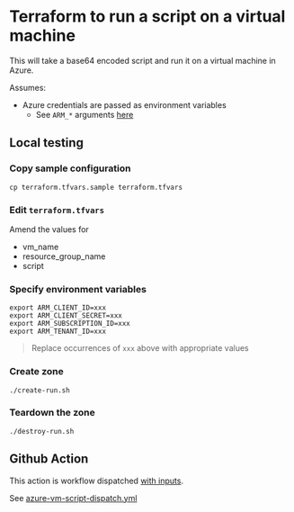 # Terraform to run a script on a virtual machine


This will take a base64 encoded script and run it on a virtual machine in Azure. 

Assumes:

* Azure credentials are passed as environment variables
  * See `ARM_*` arguments [here](https://registry.terraform.io/providers/hashicorp/azurerm/latest/docs#argument-reference)


## Local testing

### Copy sample configuration

```
cp terraform.tfvars.sample terraform.tfvars
```

### Edit `terraform.tfvars`

Amend the values for

* vm_name
* resource_group_name
* script

### Specify environment variables

```
export ARM_CLIENT_ID=xxx
export ARM_CLIENT_SECRET=xxx
export ARM_SUBSCRIPTION_ID=xxx
export ARM_TENANT_ID=xxx
```
> Replace occurrences of `xxx` above with appropriate values

### Create zone

```
./create-run.sh
```

### Teardown the zone

```
./destroy-run.sh
```


## Github Action

This action is workflow dispatched [with inputs](https://docs.github.com/en/actions/using-workflows/workflow-syntax-for-github-actions#onworkflow_dispatchinputs).

See [azure-vm-script-dispatch.yml](../../../.github/workflows/azure-vm-script-dispatch.yml)
